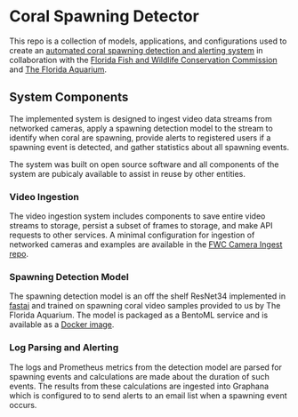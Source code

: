 # Coral Spawning Detector

This repo is a collection of models, applications, and configurations used to create an [automated coral spawning detection and alerting system](coral-spawning.srv.axds.co) in collaboration with the [Florida Fish and Wildlife Conservation Commission](https://myfwc.com/) and [The Florida Aquarium](https://www.flaquarium.org/).

## System Components

The implemented system is designed to ingest video data streams from networked cameras, apply a spawning detection model to the stream to identify when coral are spawning, provide alerts to registered users if a spawning event is detected, and gather statistics about all spawning events.

The system was built on open source software and all components of the system are pubicaly available to assist in reuse by other entities.

### Video Ingestion

The video ingestion system includes components to save entire video streams to storage, persist a subset of frames to storage, and make API requests to other services. A minimal configuration for ingestion of networked cameras and examples are available in the [FWC Camera Ingest repo](https://github.com/axiom-data-science/coral-camera-ingest).

### Spawning Detection Model

The spawning detection model is an off the shelf ResNet34 implemented in [fastai](https://www.fast.ai/) and trained
on spawning coral video samples provided to us by The Florida Aquarium. The model is packaged as a BentoML service
and is available as a [Docker image](https://hub.docker.com/repository/docker/axiom/coral-spawning-detector).

### Log Parsing and Alerting

The logs and Prometheus metrics from the detection model are parsed for spawning events and calculations are made about the
duration of such events. The results from these calculations are ingested into Graphana which is configured to
to send alerts to an email list when a spawning event occurs.